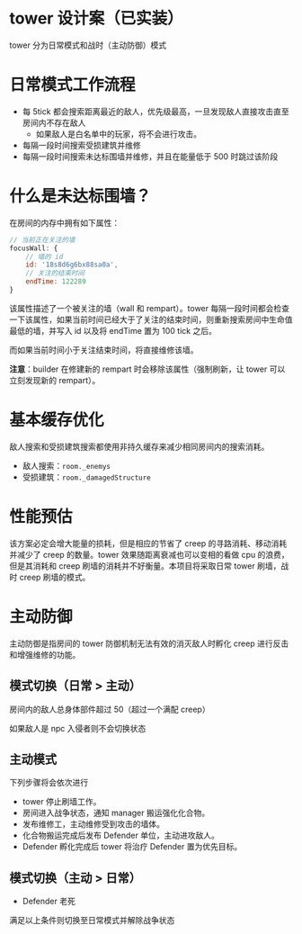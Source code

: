 # tower 设计案（已实装）

tower 分为日常模式和战时（主动防御）模式

# 日常模式工作流程

- 每 5tick 都会搜索距离最近的敌人，优先级最高，一旦发现敌人直接攻击直至房间内不存在敌人
    - 如果敌人是白名单中的玩家，将不会进行攻击。
- 每隔一段时间搜索受损建筑并维修
- 每隔一段时间搜索未达标围墙并维修，并且在能量低于 500 时跳过该阶段

# 什么是未达标围墙？

在房间的内存中拥有如下属性：

```js
// 当前正在关注的墙
focusWall: {
    // 墙的 id
    id: '18s8d6g6bx88sa0a',
    // 关注的结束时间
    endTime: 122289
}
```

该属性描述了一个被关注的墙（wall 和 rempart）。tower 每隔一段时间都会检查一下该属性，如果当前时间已经大于了关注的结束时间，则重新搜索房间中生命值最低的墙，并写入 id 以及将 endTime 置为 100 tick 之后。

而如果当前时间小于关注结束时间，将直接维修该墙。

**注意**：builder 在修建新的 rempart 时会移除该属性（强制刷新，让 tower 可以立刻发现新的 rempart）。

# 基本缓存优化

敌人搜索和受损建筑搜索都使用非持久缓存来减少相同房间内的搜索消耗。

- 敌人搜索：`room._enemys`
- 受损建筑：`room._damagedStructure`

# 性能预估

该方案必定会增大能量的损耗，但是相应的节省了 creep 的寻路消耗、移动消耗并减少了 creep 的数量。tower 效果随距离衰减也可以变相的看做 cpu 的浪费，但是其消耗和 creep 刷墙的消耗并不好衡量。本项目将采取日常 tower 刷墙，战时 creep 刷墙的模式。

# 主动防御

主动防御是指房间的 tower 防御机制无法有效的消灭敌人时孵化 creep 进行反击和增强维修的功能。

## 模式切换（日常 > 主动）

房间内的敌人总身体部件超过 50（超过一个满配 creep）

如果敌人是 npc 入侵者则不会切换状态

## 主动模式

下列步骤将会依次进行

- tower 停止刷墙工作。
- 房间进入战争状态，通知 manager 搬运强化化合物。
- 发布维修工，主动维修受到攻击的墙体。
- 化合物搬运完成后发布 Defender 单位，主动进攻敌人。
- Defender 孵化完成后 tower 将治疗 Defender 置为优先目标。

## 模式切换（主动 > 日常）

- Defender 老死

满足以上条件则切换至日常模式并解除战争状态

